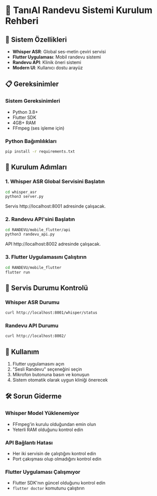 # 🏥 TanıAI Randevu Sistemi Kurulum Rehberi

## 🎯 Sistem Özellikleri

- **Whisper ASR**: Global ses-metin çeviri servisi
- **Flutter Uygulaması**: Mobil randevu sistemi
- **Randevu API**: Klinik öneri sistemi
- **Modern UI**: Kullanıcı dostu arayüz

## 📋 Gereksinimler

### Sistem Gereksinimleri
- Python 3.8+
- Flutter SDK
- 4GB+ RAM
- FFmpeg (ses işleme için)

### Python Bağımlılıkları
```bash
pip install -r requirements.txt
```

## 🚀 Kurulum Adımları

### 1. Whisper ASR Global Servisini Başlatın
```bash
cd whisper_asr
python3 server.py
```
Servis http://localhost:8001 adresinde çalışacak.

### 2. Randevu API'sini Başlatın
```bash
cd RANDEVU/mobile_flutter/api
python3 randevu_api.py
```
API http://localhost:8002 adresinde çalışacak.

### 3. Flutter Uygulamasını Çalıştırın
```bash
cd RANDEVU/mobile_flutter
flutter run
```

## 🔧 Servis Durumu Kontrolü

### Whisper ASR Durumu
```bash
curl http://localhost:8001/whisper/status
```

### Randevu API Durumu
```bash
curl http://localhost:8002/
```

## 📱 Kullanım

1. Flutter uygulamasını açın
2. "Sesli Randevu" seçeneğini seçin
3. Mikrofon butonuna basın ve konuşun
4. Sistem otomatik olarak uygun kliniği önerecek

## 🛠️ Sorun Giderme

### Whisper Model Yüklenemiyor
- FFmpeg'in kurulu olduğundan emin olun
- Yeterli RAM olduğunu kontrol edin

### API Bağlantı Hatası
- Her iki servisin de çalıştığını kontrol edin
- Port çakışması olup olmadığını kontrol edin

### Flutter Uygulaması Çalışmıyor
- Flutter SDK'nın güncel olduğunu kontrol edin
- `flutter doctor` komutunu çalıştırın
